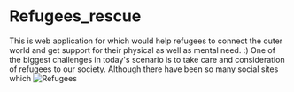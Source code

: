 # Refugees_rescue
This is web application for which would help refugees to connect the outer world and get support for their physical as well as mental need. :)
  One of the biggest challenges in today's scenario is to take care and consideration of refugees to our society. Although there have been so many social sites which
  ![Refugees](https://github.com/suhaas-livcd/Refugees_rescue/blob/8640c86351d42660593df73997947487439747f9/refugee-getty.jpg)
